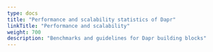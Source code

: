 ```yaml
---
type: docs
title: "Performance and scalability statistics of Dapr"
linkTitle: "Performance and scalability"
weight: 700
description: "Benchmarks and guidelines for Dapr building blocks"
---
```


